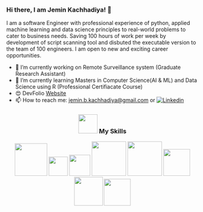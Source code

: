 ### Hi there, I am Jemin Kachhadiya! 👋
I am a software Engineer with professional experience of python, applied machine learning and data science principles to real-world problems to cater to  business needs. Saving 100 hours of work per week by development of script scanning tool and disbuted the executable version to the team of 100 engineers. I am open to new and exciting career opportunities.

- 🔭 I’m currently working on Remote Surveillance system (Graduate Research Assistant)
- 🌱 I’m currently learning Masters in Computer Science(AI & ML) and Data Science using R (Professional Certifiacate Course)
- 😍 DevFolio [Website](https://jeminkachhadiya.github.io/)
- 📫 How to reach me: jemin.b.kachhadiya@gmail.com or [![Linkedin](https://img.shields.io/badge/linkedin-%230077B5.svg?&style=for-the-badge&logo=linkedin&logoColor=white)](https://www.linkedin.com/in/jemin-kachhadiya-087212143/)<br>

<div align='center'>
<!-- My Skills -->
<h3> <img src="https://media.giphy.com/media/WUlplcMpOCEmTGBtBW/giphy.gif" width="50"> My Skills </h3>     

<img src="https://img.shields.io/badge/python-%233776AB.svg?&style=flat-square&logo=python&logoColor=white" width=85px/>
<img src="https://img.shields.io/badge/R%20-%23323330.svg?&style=for-the-badge&logo=R&logoColor=%23F7DF1E" width= 50px/>
<img src="https://img.shields.io/badge/Java%20-%23563D7C.svg?&style=for-the-badge&logo=Java&logoColor=white" width=55px/>
<img src="https://img.shields.io/badge/opencv-%23white.svg?style=for-the-badge&logo=opencv&logoColor=white" width=90px/>
<img src="https://img.shields.io/badge/mysql-%2300f.svg?style=for-the-badge&logo=mysql&logoColor=white" width=90px/>
<img src="https://img.shields.io/badge/AWS-%23FF9900.svg?style=for-the-badge&logo=amazon-aws&logoColor=white" width=70px/>
<img src="https://img.shields.io/badge/YOLO-%23white.svg?style=for-the-badge&logo=YOLO&logoColor=white" width=75px/>
<img src="https://img.shields.io/badge/GCP-%234285F4.svg?style=for-the-badge&logo=google-cloud&logoColor=white" width=70px/>
</div> 

<!--
**jeminkachhadiya/JeminKachhadiya** is a ✨ _special_ ✨ repository because its `README.md` (this file) appears on your GitHub profile.

Here are some ideas to get you started:
- ⚡ Fun fact: ...
-->
